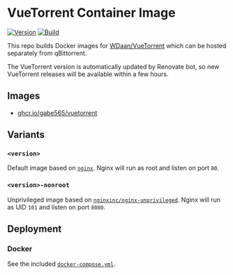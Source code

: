# VueTorrent Container Image

<!--renovate repo=WDaan/VueTorrent -->
[![Version](https://img.shields.io/badge/Version-v2.24.1-informational?style=flat)](https://github.com/gabe565/docker-vuetorrent/pkgs/container/vuetorrent)
[![Build](https://github.com/gabe565/docker-vuetorrent/actions/workflows/build.yml/badge.svg)](https://github.com/gabe565/docker-vuetorrent/actions/workflows/build.yml)

This repo builds Docker images for [WDaan/VueTorrent](https://github.com/WDaan/VueTorrent) which can be hosted separately from qBittorrent.

The VueTorrent version is automatically updated by Renovate bot, so new VueTorrent releases will be available within a few hours.

## Images

- [ghcr.io/gabe565/vuetorrent](https://github.com/gabe565/docker-vuetorrent/pkgs/container/vuetorrent)

## Variants
### `<version>`
Default image based on [`nginx`](https://hub.docker.com/_/nginx). Nginx will run as root and listen on port `80`.

### `<version>-nonroot`
Unprivileged image based on [`nginxinc/nginx-unprivileged`](https://hub.docker.com/r/nginxinc/nginx-unprivileged). Nginx will run as UID `101` and listen on port `8080`.

## Deployment

### Docker

See the included [`docker-compose.yml`](docker-compose.yml).
